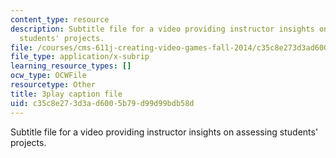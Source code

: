 ```yaml
---
content_type: resource
description: Subtitle file for a video providing instructor insights on assessing
  students' projects.
file: /courses/cms-611j-creating-video-games-fall-2014/c35c8e273d3ad6005b79d99d99bdb58d_HpeJ1h0V1RE.srt
file_type: application/x-subrip
learning_resource_types: []
ocw_type: OCWFile
resourcetype: Other
title: 3play caption file
uid: c35c8e27-3d3a-d600-5b79-d99d99bdb58d
---
```

Subtitle file for a video providing instructor insights on assessing students' projects.
